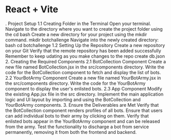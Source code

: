 # React + Vite
. Project Setup
1.1 Creating Folder in the Terminal
Open your terminal.
Navigate to the directory where you want to create the project folder using the cd 
bash
Create a new directory for your project using the mkdir command. 
mkdir botchallenge
Navigate into the newly created directory:
bash
cd botchallenge
1.2 Setting Up the Repository
Create a new repository on your Git 
Verify that the remote repository has been added successfully
Remember to keep udating as you make changes to the repo
create db.json
2. Creating the Required Components
2.1 BotCollection Component
Create a new file named BotCollection.jsx in the src/components directory.
Write the code for the BotCollection component to fetch and display the list of bots.
2.2 YourBotArmy Component
Create a new file named YourBotArmy.jsx in the src/components directory.
Write the code for the YourBotArmy component to display the user's enlisted bots.
2.3 App Component
Modify the existing App.jsx file in the src directory.
Implement the main application logic and UI layout by importing and using the BotCollection and YourBotArmy components.
3. Ensure the Deliverables are Met
Verify that the BotCollection component renders profiles of all bots.
Ensure that users can add individual bots to their army by clicking on them.
Verify that enlisted bots appear in the YourBotArmy component and can be released from the army.
Test the functionality to discharge a bot from service permanently, removing it from both the frontend and backend.
